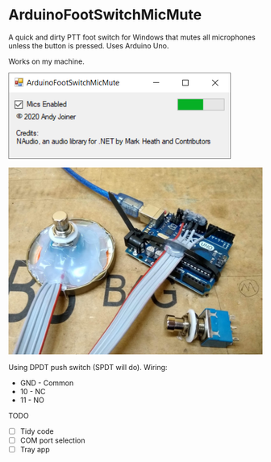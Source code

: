 # ArduinoFootSwitchMicMute

A quick and dirty PTT foot switch for Windows that mutes all microphones unless the button is pressed.  Uses Arduino Uno.

Works on my machine.

![Screenshot](/Docs/screenshot.png)

![Hardware](/Docs/hardware.png)

Using DPDT push switch (SPDT will do).  Wiring:
* GND - Common
* 10 - NC
* 11 - NO


TODO
- [ ] Tidy code
- [ ] COM port selection
- [ ] Tray app
